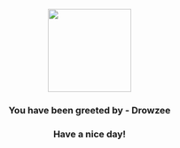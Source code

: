 <p align="center">
    <img src="https://raw.githubusercontent.com/PokeAPI/sprites/master/sprites/pokemon/96.png" width="150" height="150">
</p>
<h3 align="center">You have been greeted by - <b>Drowzee</b></h3>
<h3 align="center">Have a nice day!</h3>

